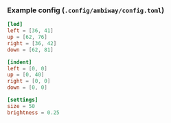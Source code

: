 ### Example config (```.config/ambiway/config.toml```)
```toml
[led]
left = [36, 41]
up = [62, 76]
right = [36, 42]
down = [62, 81]

[indent]
left = [0, 0]
up = [0, 40]
right = [0, 0]
down = [0, 0]

[settings]
size = 50
brightness = 0.25
```
